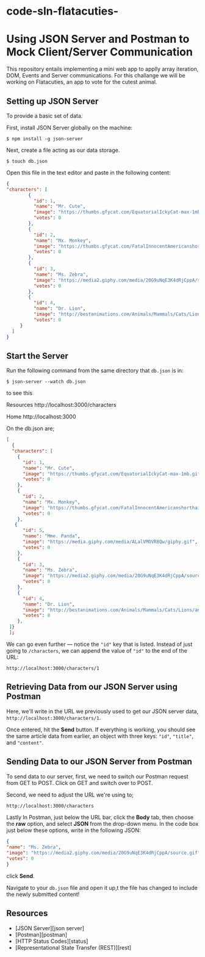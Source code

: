 # code-sln-flatacuties-
# Using JSON Server and Postman to Mock Client/Server Communication

This repository entails implementing a mini web app to applly array iteration, DOM, Events and Server communications. For this challange we will be working on Flatacuties, an app to vote for the cutest animal.

## Setting up JSON Server

To provide a basic set of data.

First, install JSON Server globally on the machine:

```console
$ npm install -g json-server
```


Next, create a file acting as our data storage.

```console
$ touch db.json
```

Open this file in the text editor and paste in the following content:

```json
{
"characters": [
        {
          "id": 1,
          "name": "Mr. Cute",
          "image": "https://thumbs.gfycat.com/EquatorialIckyCat-max-1mb.gif",
          "votes": 0
        },
        {
          "id": 2,
          "name": "Mx. Monkey",
          "image": "https://thumbs.gfycat.com/FatalInnocentAmericanshorthair-max-1mb.gif",
          "votes": 0
        },
        {
          "id": 3,
          "name": "Ms. Zebra",
          "image": "https://media2.giphy.com/media/20G9uNqE3K4dRjCppA/source.gif",
          "votes": 0
        },
        {
          "id": 4,
          "name": "Dr. Lion",
          "image": "http://bestanimations.com/Animals/Mammals/Cats/Lions/animated-lion-gif-11.gif",
          "votes": 0
     }
  ]
}
```

## Start the Server

Run the following command from the same directory that `db.json` is in:

```console
$ json-server --watch db.json
```
to see this

  Resources
  http://localhost:3000/characters

  Home
  http://localhost:3000

On the db.json are;

```json
[
  {
  "characters": [
    {
      "id": 1,
      "name": "Mr. Cute",
      "image": "https://thumbs.gfycat.com/EquatorialIckyCat-max-1mb.gif",
      "votes": 0
    },
    {
      "id": 2,
      "name": "Mx. Monkey",
      "image": "https://thumbs.gfycat.com/FatalInnocentAmericanshorthair-max-1mb.gif",
      "votes": 0
    },
   {
      "id": 5,
      "name": "Mme. Panda",
      "image": "https://media.giphy.com/media/ALalVMOVR8Qw/giphy.gif",
      "votes": 0
    },
    {
      "id": 3,
      "name": "Ms. Zebra",
      "image": "https://media2.giphy.com/media/20G9uNqE3K4dRjCppA/source.gif",
      "votes": 0
    },
    {
      "id": 4,
      "name": "Dr. Lion",
      "image": "http://bestanimations.com/Animals/Mammals/Cats/Lions/animated-lion-gif-11.gif",
      "votes": 0
    },
 ]}
 ];
```


We can go even further — notice the `"id"` key that is listed. Instead of just
going to `/characters`, we can append the value of `"id"` to the end of the URL:

```text
http://localhost:3000/characters/1
```

## Retrieving Data from our JSON Server using Postman

Here, we'll write in the URL we previously used to get our JSON server data,
`http://localhost:3000/characters/1`.


Once entered, hit the **Send** button. If everything is working, you should see
the same article data from earlier, an object with three keys: `"id"`,
`"title"`, and `"content"`. 

## Sending Data to our JSON Server from Postman
To send data to our server, first, we need to switch our Postman request from
GET to POST. Click on GET and switch over to POST.

Second, we need to adjust the URL we're using to;

```txt
http://localhost:3000/characters
```
Lastly In Postman, just below the URL bar, click the **Body** tab, then choose
the **raw** option, and select **JSON** from the drop-down menu.
In the code box just below these options, write in the following JSON:

```json
{
"name": "Ms. Zebra",
"image": "https://media2.giphy.com/media/20G9uNqE3K4dRjCppA/source.gif",
"votes": 0
}
```
click **Send**.

Navigate to your `db.json` file and open it up,t the file has changed to include the newly submitted content!

## Resources

- [JSON Server][json server]
- [Postman][postman]
- [HTTP Status Codes][status]
- [Representational State Transfer (REST)][rest]
